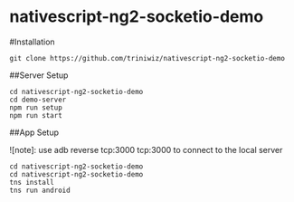 # nativescript-ng2-socketio-demo

#Installation

```
git clone https://github.com/triniwiz/nativescript-ng2-socketio-demo
```

##Server Setup

```
cd nativescript-ng2-socketio-demo
cd demo-server
npm run setup
npm run start
```

##App Setup

![note]: use adb reverse tcp:3000 tcp:3000 to connect to the local server

```
cd nativescript-ng2-socketio-demo
cd nativescript-ng2-socketio-demo
tns install
tns run android
```
